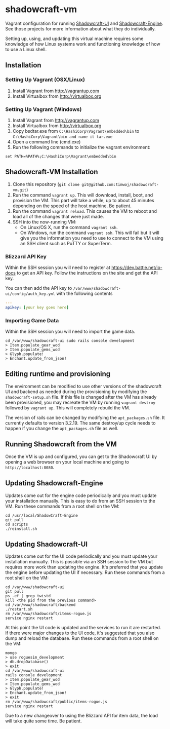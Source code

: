 # shadowcraft-vm

Vagrant configuration for running
[Shadowcraft-UI](https://github.com/cheald/shadowcraft-ui) and
[Shadowcraft-Engine](https://github.com/dazer/ShadowCraft-Engine). See those
projects for more information about what they do individually.

Setting up, using, and updating this virtual machine requires some knowledge of
how Linux systems work and functioning knowledge of how to use a Linux shell.

## Installation

### Setting Up Vagrant (OSX/Linux)

  1. Install Vagrant from http://vagrantup.com
  2. Install Virtualbox from http://virtualbox.org

### Setting Up Vagrant (Windows)

  1. Install Vagrant from http://vagrantup.com
  2. Install Virtualbox from http://virtualbox.org
  3. Copy bsdtar.exe from `C:\HashiCorp\Vagrant\embedded\bin` to
     `C:\HashiCorp\Vagrant\bin and name it tar.exe`
  5. Open a command line (cmd.exe)
  6. Run the following commands to initialize the vagrant environment:

    set PATH=%PATH%;C:\HashiCorp\Vagrant\embedded\bin

## Shadowcraft-VM Installation

  1. Clone this repository (`git clone
     git@github.com:timwoj/shadowcraft-vm.git`)
  2. Run the command `vagrant up`. This will download, install, boot, and
     provision the VM. This part will take a while, up to about 45 minutes
     depending on the speed of the host machine. Be patient.
  3. Run the command `vagrant reload`. This causes the VM to reboot and load
     all of the changes that were just made.
  4. SSH into the now-running VM:
     - On Linux/OS X, run the command `vagrant ssh`.
     - On Windows, run the command `vagrant ssh`. This will fail but it will
       give you the information you need to use to connect to the VM using an
       SSH client such as PuTTY or SuperTerm.

### Blizzard API Key

Within the SSH session you will need to register at
https://dev.battle.net/io-docs to get an API key. Follow the instructions on
the site and get the API key.

You can then add the API key to `/var/www/shadowcraft-ui/config/auth_key.yml`
with the following contents

```yaml
---
apikey: [your key goes here]
```

### Importing Game Data

Within the SSH session you will need to import the game data.

    cd /var/www/shadowcraft-ui sudo rails console development
    > Item.populate_gear_wod
    > Item.populate_gems_wod
    > Glyph.populate!
    > Enchant.update_from_json!

## Editing runtime and provisioning

The environment can be modified to use other versions of the shadowcraft UI and
backend as needed during the provisioning by modifying the
`shadowcraft-setup.sh` file. If this file is changed after the VM has already
been provisioned, you may recreate the VM by running `vagrant destroy` followed
by `vagrant up`. This will completely rebuild the VM.

The version of rails can be changed by modifying the `apt_packages.sh` file. It
currently defaults to version 3.2.19. The same destroy/up cycle needs to happen
if you change the `apt_packages.sh` file as well.

## Running Shadowcraft from the VM

Once the VM is up and configured, you can get to the Shadowcraft UI by opening a
web browser on your local machine and going to `http://localhost:8080`.

## Updating Shadowcraft-Engine

Updates come out for the engine code periodically and you must update your
installation manually. This is easy to do from an SSH session to the VM. Run
these commands from a root shell on the VM:

    cd /usr/local/ShadowCraft-Engine
    git pull
    cd scripts
    ./reinstall.sh

## Updating Shadowcraft-UI

Updates come out for the UI code periodically and you must update your
installation manually. This is possible via an SSH session to the VM but
requires more work than updating the engine. It's preferred that you update the
engine before updating the UI if necessary. Run these commands from a root
shell on the VM:

    cd /var/www/shadowcraft-ui
    git pull
    ps -ef | grep twistd
    kill <the pid from the previous command>
    cd /var/www/shadowcraft/backend
    ./restart.sh
    rm /var/www/shadowcraft/items-rogue.js
    service nginx restart

At this point the UI code is updated and the services to run it are restarted.
If there were major changes to the UI code, it's suggested that you also dump
and reload the database. Run these commands from a root shell on the VM:

    mongo
    > use roguesim_development
    > db.dropDatabase()
    > exit
    cd /var/www/shadowcraft-ui
    rails console development
    > Item.populate_gear_wod
    > Item.populate_gems_wod
    > Glyph.populate!
    > Enchant.update_from_json!
    > exit
    rm /var/www/shadowcraft/public/items-rogue.js
    service nginx restart

Due to a new changeover to using the Blizzard API for item data, the load will
take quite some time. Be patient.
